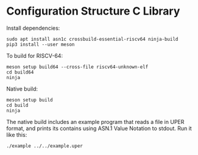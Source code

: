 # Configuration Structure C Library

Install dependencies:
```
sudo apt install asn1c crossbuild-essential-riscv64 ninja-build
pip3 install --user meson
```

To build for RISCV-64:
```
meson setup build64 --cross-file riscv64-unknown-elf
cd build64
ninja
```

Native build:
```
meson setup build
cd build
ninja
```

The native build includes an example program that reads a file in UPER format,
and prints its contains using ASN.1 Value Notation to stdout. Run it like this:
```
./example ../../example.uper
```

